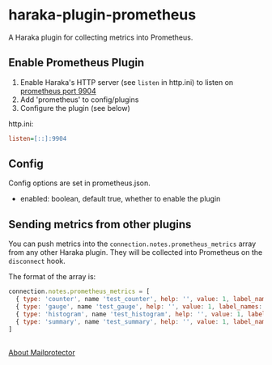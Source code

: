 # haraka-plugin-prometheus
A Haraka plugin for collecting metrics into Prometheus.

## Enable Prometheus Plugin

1. Enable Haraka's HTTP server (see `listen` in http.ini) to listen on [prometheus port 9904](https://github.com/prometheus/prometheus/wiki/Default-port-allocations)
2. Add 'prometheus' to config/plugins
3. Configure the plugin (see below)

http.ini:
```ini
listen=[::]:9904
```

## Config

Config options are set in prometheus.json.

* enabled: boolean, default true, whether to enable the plugin


## Sending metrics from other plugins

You can push metrics into the `connection.notes.prometheus_metrics` array from any other Haraka plugin. They will be collected into Prometheus on the `disconnect` hook.

The format of the array is:

```javascript
connection.notes.prometheus_metrics = [
  { type: 'counter', name 'test_counter', help: '', value: 1, label_names: ['foo', 'bar'] },
  { type: 'gauge', name 'test_gauge', help: '', value: 1, label_names: ['foo', 'bar'] },
  { type: 'histogram', name 'test_histogram', help: '', value: 1, label_names: ['foo', 'bar'] },
  { type: 'summary', name 'test_summary', help: '', value: 1, label_names: ['foo', 'bar'] }
]
```

##

[About Mailprotector](https://mailprotector.com/about-mailprotector)